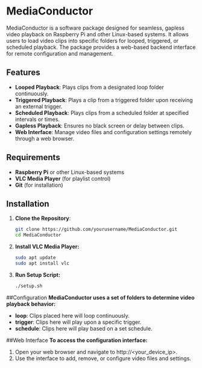 # MediaConductor

MediaConductor is a software package designed for seamless, gapless video playback on Raspberry Pi and other Linux-based systems. It allows users to load video clips into specific folders for looped, triggered, or scheduled playback. The package provides a web-based backend interface for remote configuration and management.

## Features
- **Looped Playback**: Plays clips from a designated loop folder continuously.
- **Triggered Playback**: Plays a clip from a triggered folder upon receiving an external trigger.
- **Scheduled Playback**: Plays clips from a scheduled folder at specified intervals or times.
- **Gapless Playback**: Ensures no black screen or delay between clips.
- **Web Interface**: Manage video files and configuration settings remotely through a web browser.
  
## Requirements
- **Raspberry Pi** or other Linux-based systems
- **VLC Media Player** (for playlist control)
- **Git** (for installation)

## Installation
1. **Clone the Repository**:
   ```bash
   git clone https://github.com/yourusername/MediaConductor.git
   cd MediaConductor
2. **Install VLC Media Player:**
   ```bash
   sudo apt update
   sudo apt install vlc
3. **Run Setup Script:**
   ```bash
   ./setup.sh

##Configuration
**MediaConductor uses a set of folders to determine video playback behavior:**

- **loop**: Clips placed here will loop continuously.
- **trigger**: Clips here will play upon a specific trigger.
- **schedule**: Clips here will play based on a set schedule.

##Web Interface
**To access the configuration interface:**

  1. Open your web browser and navigate to http://<your_device_ip>.
  2. Use the interface to add, remove, or configure video files and settings.
